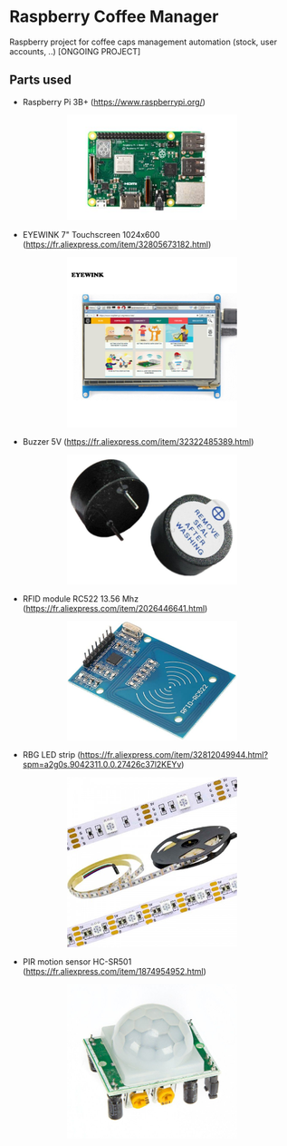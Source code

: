 # Raspberry Coffee Manager
Raspberry project for coffee caps management automation (stock, user accounts, ..)
[ONGOING PROJECT]


## Parts used

- Raspberry Pi 3B+ (https://www.raspberrypi.org/)
<p align="center"><img src="/docs_images/raspberry.jpg" width="300"/></p>

- EYEWINK 7" Touchscreen 1024x600 (https://fr.aliexpress.com/item/32805673182.html)
<p align="center"><img src="/docs_images/touchscreen.jpg" width="300"/></p>

- Buzzer 5V (https://fr.aliexpress.com/item/32322485389.html)
<p align="center"><img src="/docs_images/buzzer.jpg" width="300"/></p>

- RFID module RC522 13.56 Mhz (https://fr.aliexpress.com/item/2026446641.html)
<p align="center"><img src="/docs_images/rfid.jpg" width="300"/></p>

- RBG LED strip (https://fr.aliexpress.com/item/32812049944.html?spm=a2g0s.9042311.0.0.27426c37l2KEYv)
<p align="center"><img src="/docs_images/led.jpg" width="300"/></p>

- PIR motion sensor HC-SR501 (https://fr.aliexpress.com/item/1874954952.html)
<p align="center"><img src="/docs_images/pir.jpg" width="300"/></p>
